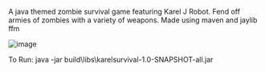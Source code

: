 A java themed zombie survival game featuring Karel J Robot. Fend off armies of zombies with a variety of weapons.
Made using maven and jaylib ffm

![image](https://github.com/user-attachments/assets/4a61334a-7f46-49c3-849c-7944d333af4a)

To Run: java -jar build\libs\karelsurvival-1.0-SNAPSHOT-all.jar